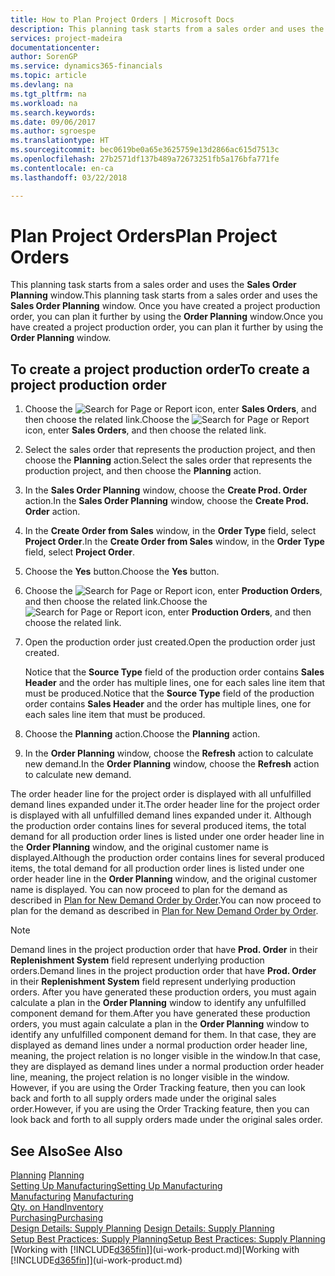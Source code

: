 ```yaml
---
title: How to Plan Project Orders | Microsoft Docs
description: This planning task starts from a sales order and uses the **Sales Order Planning** window. Once you have created a project production order, you can plan it further by using the **Order Planning** window.
services: project-madeira
documentationcenter: 
author: SorenGP
ms.service: dynamics365-financials
ms.topic: article
ms.devlang: na
ms.tgt_pltfrm: na
ms.workload: na
ms.search.keywords: 
ms.date: 09/06/2017
ms.author: sgroespe
ms.translationtype: HT
ms.sourcegitcommit: bec0619be0a65e3625759e13d2866ac615d7513c
ms.openlocfilehash: 27b2571df137b489a72673251fb5a176bfa771fe
ms.contentlocale: en-ca
ms.lasthandoff: 03/22/2018

---
```

# <a name="plan-project-orders"></a><span data-ttu-id="32011-104">Plan Project Orders</span><span class="sxs-lookup"><span data-stu-id="32011-104">Plan Project Orders</span></span>
<span data-ttu-id="32011-105">This planning task starts from a sales order and uses the **Sales Order Planning** window.</span><span class="sxs-lookup"><span data-stu-id="32011-105">This planning task starts from a sales order and uses the **Sales Order Planning** window.</span></span> <span data-ttu-id="32011-106">Once you have created a project production order, you can plan it further by using the **Order Planning** window.</span><span class="sxs-lookup"><span data-stu-id="32011-106">Once you have created a project production order, you can plan it further by using the **Order Planning** window.</span></span>  

## <a name="to-create-a-project-production-order"></a><span data-ttu-id="32011-107">To create a project production order</span><span class="sxs-lookup"><span data-stu-id="32011-107">To create a project production order</span></span>  

1.  <span data-ttu-id="32011-108">Choose the ![Search for Page or Report](media/ui-search/search_small.png "Search for Page or Report icon") icon, enter **Sales Orders**, and then choose the related link.</span><span class="sxs-lookup"><span data-stu-id="32011-108">Choose the ![Search for Page or Report](media/ui-search/search_small.png "Search for Page or Report icon") icon, enter **Sales Orders**, and then choose the related link.</span></span>  
2.  <span data-ttu-id="32011-109">Select the sales order that represents the production project, and then choose the **Planning** action.</span><span class="sxs-lookup"><span data-stu-id="32011-109">Select the sales order that represents the production project, and then choose the **Planning** action.</span></span>  
4.  <span data-ttu-id="32011-110">In the **Sales Order Planning** window, choose  the **Create Prod. Order** action.</span><span class="sxs-lookup"><span data-stu-id="32011-110">In the **Sales Order Planning** window, choose  the **Create Prod. Order** action.</span></span>  
5.  <span data-ttu-id="32011-111">In the **Create Order from Sales** window, in the **Order Type** field, select **Project Order**.</span><span class="sxs-lookup"><span data-stu-id="32011-111">In the **Create Order from Sales** window, in the **Order Type** field, select **Project Order**.</span></span>  
6.  <span data-ttu-id="32011-112">Choose the **Yes** button.</span><span class="sxs-lookup"><span data-stu-id="32011-112">Choose the **Yes** button.</span></span>  
7.  <span data-ttu-id="32011-113">Choose the ![Search for Page or Report](media/ui-search/search_small.png "Search for Page or Report icon") icon, enter **Production Orders**, and then choose the related link.</span><span class="sxs-lookup"><span data-stu-id="32011-113">Choose the ![Search for Page or Report](media/ui-search/search_small.png "Search for Page or Report icon") icon, enter **Production Orders**, and then choose the related link.</span></span>
8. <span data-ttu-id="32011-114">Open the production order just created.</span><span class="sxs-lookup"><span data-stu-id="32011-114">Open the production order just created.</span></span>  

    <span data-ttu-id="32011-115">Notice that the **Source Type** field of the production order contains **Sales Header** and the order has multiple lines, one for each sales line item that must be produced.</span><span class="sxs-lookup"><span data-stu-id="32011-115">Notice that the **Source Type** field of the production order contains **Sales Header** and the order has multiple lines, one for each sales line item that must be produced.</span></span>  
9. <span data-ttu-id="32011-116">Choose the **Planning** action.</span><span class="sxs-lookup"><span data-stu-id="32011-116">Choose the **Planning** action.</span></span>
10. <span data-ttu-id="32011-117">In the **Order Planning** window, choose the **Refresh** action to calculate new demand.</span><span class="sxs-lookup"><span data-stu-id="32011-117">In the **Order Planning** window, choose the **Refresh** action to calculate new demand.</span></span>  

<span data-ttu-id="32011-118">The order header line for the project order is displayed with all unfulfilled demand lines expanded under it.</span><span class="sxs-lookup"><span data-stu-id="32011-118">The order header line for the project order is displayed with all unfulfilled demand lines expanded under it.</span></span> <span data-ttu-id="32011-119">Although the production order contains lines for several produced items, the total demand for all production order lines is listed under one order header line in the **Order Planning** window, and the original customer name is displayed.</span><span class="sxs-lookup"><span data-stu-id="32011-119">Although the production order contains lines for several produced items, the total demand for all production order lines is listed under one order header line in the **Order Planning** window, and the original customer name is displayed.</span></span> <span data-ttu-id="32011-120">You can now proceed to plan for the demand as described in [Plan for New Demand Order by Order](production-how-to-plan-for-new-demand.md).</span><span class="sxs-lookup"><span data-stu-id="32011-120">You can now proceed to plan for the demand as described in [Plan for New Demand Order by Order](production-how-to-plan-for-new-demand.md).</span></span>  

> [!NOTE]  
>  <span data-ttu-id="32011-121">Demand lines in the project production order that have **Prod. Order** in their **Replenishment System** field represent underlying production orders.</span><span class="sxs-lookup"><span data-stu-id="32011-121">Demand lines in the project production order that have **Prod. Order** in their **Replenishment System** field represent underlying production orders.</span></span> <span data-ttu-id="32011-122">After you have generated these production orders, you must again calculate a plan in the **Order Planning** window to identify any unfulfilled component demand for them.</span><span class="sxs-lookup"><span data-stu-id="32011-122">After you have generated these production orders, you must again calculate a plan in the **Order Planning** window to identify any unfulfilled component demand for them.</span></span> <span data-ttu-id="32011-123">In that case, they are displayed as demand lines under a normal production order header line, meaning, the project relation is no longer visible in the window.</span><span class="sxs-lookup"><span data-stu-id="32011-123">In that case, they are displayed as demand lines under a normal production order header line, meaning, the project relation is no longer visible in the window.</span></span> <span data-ttu-id="32011-124">However, if you are using the Order Tracking feature, then you can look back and forth to all supply orders made under the original sales order.</span><span class="sxs-lookup"><span data-stu-id="32011-124">However, if you are using the Order Tracking feature, then you can look back and forth to all supply orders made under the original sales order.</span></span>  

## <a name="see-also"></a><span data-ttu-id="32011-125">See Also</span><span class="sxs-lookup"><span data-stu-id="32011-125">See Also</span></span>
<span data-ttu-id="32011-126">[Planning](production-planning.md) </span><span class="sxs-lookup"><span data-stu-id="32011-126">[Planning](production-planning.md) </span></span>  
[<span data-ttu-id="32011-127">Setting Up Manufacturing</span><span class="sxs-lookup"><span data-stu-id="32011-127">Setting Up Manufacturing</span></span>](production-configure-production-processes.md)  
<span data-ttu-id="32011-128">[Manufacturing](production-manage-manufacturing.md)  </span><span class="sxs-lookup"><span data-stu-id="32011-128">[Manufacturing](production-manage-manufacturing.md)  </span></span>  
[<span data-ttu-id="32011-129">Qty. on Hand</span><span class="sxs-lookup"><span data-stu-id="32011-129">Inventory</span></span>](inventory-manage-inventory.md)  
[<span data-ttu-id="32011-130">Purchasing</span><span class="sxs-lookup"><span data-stu-id="32011-130">Purchasing</span></span>](purchasing-manage-purchasing.md)  
<span data-ttu-id="32011-131">[Design Details: Supply Planning](design-details-supply-planning.md) </span><span class="sxs-lookup"><span data-stu-id="32011-131">[Design Details: Supply Planning](design-details-supply-planning.md) </span></span>  
[<span data-ttu-id="32011-132">Setup Best Practices: Supply Planning</span><span class="sxs-lookup"><span data-stu-id="32011-132">Setup Best Practices: Supply Planning</span></span>](setup-best-practices-supply-planning.md)  
<span data-ttu-id="32011-133">[Working with [!INCLUDE[d365fin](includes/d365fin_md.md)]](ui-work-product.md)</span><span class="sxs-lookup"><span data-stu-id="32011-133">[Working with [!INCLUDE[d365fin](includes/d365fin_md.md)]](ui-work-product.md)</span></span>

